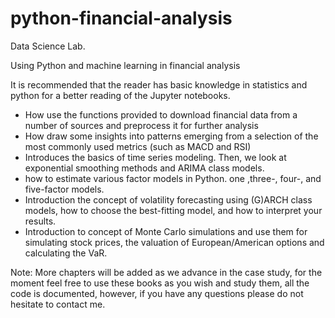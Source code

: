 # python-financial-analysis

Data Science Lab.

Using Python and machine learning in financial analysis

It is recommended that the reader has basic knowledge in statistics and python for a better reading of the Jupyter notebooks. 

- How use the functions provided to download financial data from a number of sources and preprocess it for further analysis
- How draw some insights into patterns emerging from a selection of the most commonly used metrics (such as MACD and RSI)
- Introduces the basics of time series modeling. Then, we look at exponential smoothing methods and ARIMA class models.
- how to estimate various factor models in Python. one ,three-, four-, and five-factor models.
- Introduction the concept of volatility forecasting using (G)ARCH class models, how to choose the best-fitting model, and how to interpret your results.
- Introduction to concept of Monte Carlo simulations and use them for simulating stock prices, the valuation of European/American options and calculating the VaR.


Note: More chapters will be added as we advance in the case study, for the moment feel free to use these books as you wish and study them, all the code is documented, however, if you have any questions please do not hesitate to contact me.


